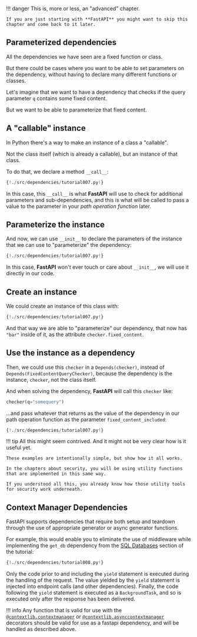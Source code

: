 !!! danger
    This is, more or less, an "advanced" chapter.
    
    If you are just starting with **FastAPI** you might want to skip this chapter and come back to it later.

## Parameterized dependencies

All the dependencies we have seen are a fixed function or class.

But there could be cases where you want to be able to set parameters on the dependency, without having to declare many different functions or classes.

Let's imagine that we want to have a dependency that checks if the query parameter `q` contains some fixed content.

But we want to be able to parameterize that fixed content.

## A "callable" instance

In Python there's a way to make an instance of a class a "callable".

Not the class itself (which is already a callable), but an instance of that class.

To do that, we declare a method `__call__`:

```Python hl_lines="10"
{!./src/dependencies/tutorial007.py!}
```

In this case, this `__call__` is what **FastAPI** will use to check for additional parameters and sub-dependencies, and this is what will be called to pass a value to the parameter in your *path operation function* later.

## Parameterize the instance

And now, we can use `__init__` to declare the parameters of the instance that we can use to "parameterize" the dependency:

```Python hl_lines="7"
{!./src/dependencies/tutorial007.py!}
```

In this case, **FastAPI** won't ever touch or care about `__init__`, we will use it directly in our code.

## Create an instance

We could create an instance of this class with:

```Python hl_lines="16"
{!./src/dependencies/tutorial007.py!}
```

And that way we are able to "parameterize" our dependency, that now has `"bar"` inside of it, as the attribute `checker.fixed_content`.

## Use the instance as a dependency

Then, we could use this `checker` in a `Depends(checker)`, instead of `Depends(FixedContentQueryChecker)`, because the dependency is the instance, `checker`, not the class itself.

And when solving the dependency, **FastAPI** will call this `checker` like:

```Python
checker(q="somequery")
```

...and pass whatever that returns as the value of the dependency in our path operation function as the parameter `fixed_content_included`:

```Python hl_lines="20"
{!./src/dependencies/tutorial007.py!}
```

!!! tip
    All this might seem contrived. And it might not be very clear how is it useful yet.

    These examples are intentionally simple, but show how it all works.

    In the chapters about security, you will be using utility functions that are implemented in this same way.

    If you understood all this, you already know how those utility tools for security work underneath.

## Context Manager Dependencies

FastAPI supports dependencies that require both setup and teardown through the use of appropriate generator or
async generator functions.

For example, this would enable you to eliminate the use of middleware while implementing
the `get_db` dependency from the
[SQL Databases](https://fastapi.tiangolo.com/tutorial/sql-databases/) section of the tutorial:

 ```Python hl_lines="9"
{!./src/dependencies/tutorial008.py!}
```

Only the code prior to and including the `yield` statement is executed during the handling
of the request. The value yielded by the `yield` statement is injected into endpoint
calls (and other dependencies). Finally, the code following the `yield` statement is executed
as a `BackgroundTask`, and so is executed only after the response has been delivered.

!!! info
    Any function that is valid for use with the
    [`@contextlib.contextmanager`](https://docs.python.org/3/library/contextlib.html#contextlib.contextmanager)
    or [`@contextlib.asynccontextmanager`](https://docs.python.org/3/library/contextlib.html#contextlib.asynccontextmanager)
    decorators should be valid for use as a fastapi dependency, and will be handled as described above.
